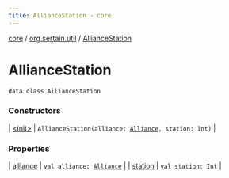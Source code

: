 ```yaml
---
title: AllianceStation - core
---
```


[core](../../index.md) / [org.sertain.util](../index.md) / [AllianceStation](.)

# AllianceStation

`data class AllianceStation`

### Constructors

| [&lt;init&gt;](-init-.md) | `AllianceStation(alliance: `[`Alliance`](../-alliance/index.md)`, station: Int)` |

### Properties

| [alliance](alliance.md) | `val alliance: `[`Alliance`](../-alliance/index.md) |
| [station](station.md) | `val station: Int` |

